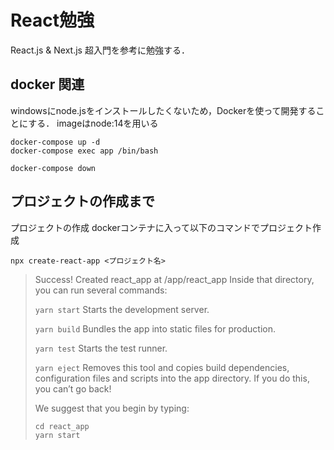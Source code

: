 # React勉強
React.js & Next.js 超入門を参考に勉強する．

## docker 関連
windowsにnode.jsをインストールしたくないため，Dockerを使って開発することにする．
imageはnode:14を用いる
```
docker-compose up -d
docker-compose exec app /bin/bash

docker-compose down
```

## プロジェクトの作成まで
プロジェクトの作成
dockerコンテナに入って以下のコマンドでプロジェクト作成
```
npx create-react-app <プロジェクト名>
```

> Success! Created react_app at /app/react_app
> Inside that directory, you can run several commands:
> 
>   `yarn start`
>     Starts the development server.
> 
>   `yarn build`
>     Bundles the app into static files for production.
> 
>   `yarn test`
>     Starts the test runner.
> 
>   `yarn eject`
>     Removes this tool and copies build dependencies, configuration files
>     and scripts into the app directory. If you do this, you can’t go back!
> 
> We suggest that you begin by typing:
>   
>   `cd react_app`<br>
>   `yarn start`
>   
